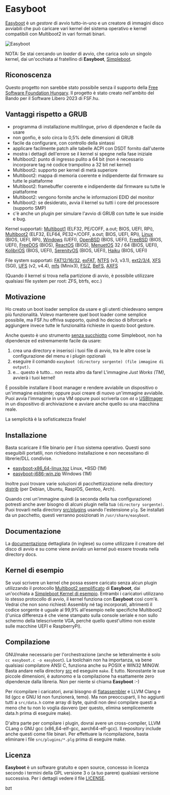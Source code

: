 Easyboot
========

[Easyboot](https://gitlab.com/bztsrc/easyboot) è un *gestore* di avvio tutto-in-uno e un creatore di immagini disco avviabili che
può caricare vari kernel del sistema operativo e kernel compatibili con Multiboot2 in vari formati binari.

![Easyboot](https://gitlab.com/bztsrc/easyboot/raw/main/docs/screenshot.png)

NOTA: Se stai cercando un *loader* di avvio, che carica solo un singolo kernel, dai un'occhiata al fratellino di **Easyboot**,
[Simpleboot](https://gitlab.com/bztsrc/simpleboot).

Riconoscenza
------------

Questo progetto non sarebbe stato possibile senza il supporto della [Free Software Foundation Hungary](https://fsf.hu/nevjegy).
Il progetto è stato creato nell'ambito del Bando per il Software Libero 2023 di FSF.hu.

Vantaggi rispetto a GRUB
------------------------

- programma di installazione multilingue, privo di dipendenze e facile da usare
- non gonfio, è solo circa lo 0,5% delle dimensioni di GRUB
- facile da configurare, con controllo della sintassi
- applicare facilmente patch alle tabelle ACPI con DSDT fornito dall'utente
- mostra i dettagli dell'errore se il kernel si spegne nella fase iniziale
- Multiboot2: punto di ingresso pulito a 64 bit (non è necessario incorporare tag né codice trampolino a 32 bit nel kernel)
- Multiboot2: supporto per kernel di metà superiore
- Multiboot2: mappa di memoria coerente e indipendente dal firmware su tutte le piattaforme
- Multiboot2: framebuffer coerente e indipendente dal firmware su tutte le piattaforme
- Multiboot2: vengono fornite anche le informazioni EDID del monitor
- Multiboot2: se desiderato, avvia il kernel su tutti i core del processore (supporto SMP)
- c'è anche un plugin per simulare l'avvio di GRUB con tutte le sue insidie e bug.

Kernel supportati: [Multiboot1](https://www.gnu.org/software/grub/manual/multiboot/multiboot.html) (ELF32, PE/COFF, a.out;
BIOS, UEFI, RPi), [Multiboot2](docs/en/ABI.md) (ELF32, ELF64, PE32+/COFF, a.out; BIOS, UEFI, RPi),
[Linux](https://www.kernel.org/doc/html/latest/arch/x86/boot.html) (BIOS, UEFI, RPi),
[Windows](https://learn.microsoft.com/en-us/windows-hardware/drivers/bringup/boot-and-uefi) (UEFI),
[OpenBSD](https://man.openbsd.org/boot.8) (BIOS, UEFI),
[FreeBSD](https://docs.freebsd.org/en/books/handbook/boot/) (BIOS, UEFI),
[FreeDOS](https://www.freedos.org/) (BIOS), [ReactOS](https://reactos.org/) (BIOS),
[MenuetOS](https://menuetos.net/) 32 / 64 (BIOS, UEFI), [KolibriOS](https://kolibrios.org/it/) (BIOS, UEFI),
[SerenityOS](https://serenityos.org/) (BIOS, UEFI), [Haiku](https://www.haiku-os.org/) (BIOS, UEFI)

File system supportati: [FAT12/16/32](https://social.technet.microsoft.com/wiki/contents/articles/6771.the-fat-file-system.aspx),
[exFAT](https://learn.microsoft.com/en-us/windows/win32/fileio/exfat-specification),
[NTFS](https://github.com/libyal/libfsntfs/blob/main/documentation/New%20Technologies%20File%20System%20%28NTFS%29.asciidoc) (v3, v3.1),
[ext2/3/4](https://ext4.wiki.kernel.org/index.php/Ext4_Disk_Layout),
[XFS](https://mirror.math.princeton.edu/pub/kernel/linux/utils/fs/xfs/docs/xfs_filesystem_structure.pdf) (SGI),
[UFS](https://alter.org.ua/docs/fbsd/ufs/) (v2, v4.4),
[mfs](https://gitlab.com/bztsrc/minix3fs) (Minix3),
[FS/Z](https://gitlab.com/bztsrc/bootboot/-/raw/binaries/specs/fsz.pdf),
[BeFS](https://www.haiku-os.org/legacy-docs/practical-file-system-design.pdf),
[AXFS](https://gitlab.com/bztsrc/alexandriafs)

(Quando il kernel si trova nella partizione di avvio, è possibile utilizzare qualsiasi file system per root: ZFS, btrfs, ecc.)

Motivazione
-----------

Ho creato un boot loader semplice da usare e gli utenti chiedevano sempre più funzionalità. Volevo mantenere quel boot loader come
semplice possibile, ma FSF.hu offriva supporto, quindi ho deciso di biforcarlo e aggiungere invece tutte le funzionalità richieste
in questo boot gestore.

Anche questo è uno strumento [senza succhiotto](https://suckless.org) come Simpleboot, non ha dipendenze ed estremamente facile da
usare:

1. crea una directory e inserisci i tuoi file di avvio, tra le altre cose la configurazione del menu e i plugin opzionali
2. eseguire il comando `easyboot (directory sorgente) (file immagine di output)`.
3. e... questo è tutto... non resta altro da fare! L'immagine *Just Works (TM)*, avvierà i tuoi kernel!

È possibile installare il boot manager e rendere avviabile un dispositivo o un'immagine esistente; oppure puoi creare di nuovo
un'immagine avviabile. Puoi avvia l'immagine in una VM oppure puoi scriverla con `dd` o [USBImager](https://bztsrc.gitlab.io/usbimager/)
in un dispositivo di archiviazione e avviare anche quello su una macchina reale.

La semplicità è la sofisticatezza finale!

Installazione
-------------

Basta scaricare il file binario per il tuo sistema operativo. Questi sono eseguibili portatili, non richiedono installazione e non
necessitano di librerie/DLL condivise.

- [easyboot-x86_64-linux.tgz](https://gitlab.com/bztsrc/easyboot/-/raw/main/distrib/easyboot-x86_64-linux.tgz) Linux, \*BSD (1M)
- [easyboot-i686-win.zip](https://gitlab.com/bztsrc/easyboot/-/raw/main/distrib/easyboot-i686-win.zip) Windows (1M)

Inoltre puoi trovare varie soluzioni di pacchettizzazione nella directory [distrib](distrib) (per Debian, Ubuntu, RaspiOS, Gentoo,
Arch).

Quando crei un'immagine quindi (a seconda della tua configurazione) potresti anche aver bisogno di alcuni plugin nella tua
`(directory sorgente)`. Puoi trovarli nella directory [src/plugins](src/plugins) usando l'estensione `plg`. Se installati da un
pacchetto, questi verranno posizionati in `/usr/share/easyboot`.

Documentazione
--------------

La [documentazione](docs/en) dettagliata (in inglese) su come utilizzare il creatore del disco di avvio e su come viene avviato un
kernel può essere trovata nella directory docs.

Kernel di esempio
-----------------

Se vuoi scrivere un kernel che possa essere caricato senza alcun plugin utilizzando il protocollo [Multiboot2 semplificato](docs/en/ABI.md)
di **Easyboot**, dai un'occhiata a [Simpleboot Kernel di esempio](https://gitlab.com/bztsrc/simpleboot/-/tree/main/example). Entrambi
i caricatori utilizzano lo stesso protocollo di avvio, il kernel funziona con **Easyboot** così com'è. Vedrai che non sono richiesti
Assembly né tag incorporati, altrimenti il codice sorgente è uguale al 99,9% all'esempio nelle specifiche Multiboot2 (l'unica
differenza è che viene stampato sulla console seriale e non sullo schermo della telescrivente VGA, perché quello quest'ultimo non
esiste sulle macchine UEFI e RaspberryPi).

Compilazione
------------

GNU/make necessario per l'orchestrazione (anche se letteralmente è solo `cc easyboot.c -o easyboot`). La toolchain non ha
importanza, va bene qualsiasi compilatore ANSI C, funziona anche su POSIX e WIN32 MINGW. Basta andare nella directory [src](src) ed
eseguire `make`. È tutto. Nonostante le sue piccole dimensioni, è autonomo e la compilazione ha esattamente zero dipendenze dalla
libreria. Non per niente si chiama **Easyboot** :-)

Per ricompilare i caricatori, avrai bisogno di [flatassembler](https://flatassembler.net) e LLVM Clang e lld (gcc e GNU ld
non funzionerà, temo). Ma non preoccuparti, li ho aggiunti tutti a `src/data.h` come array di byte, quindi non devi compilare
questi a meno che tu non lo voglia davvero (per questo, elimina semplicemente data.h prima di eseguire make).

D'altra parte per compilare i plugin, dovrai avere un cross-compiler, LLVM CLang o GNU gcc (x86_64-elf-gcc, aarch64-elf-gcc). Il
repository include anche questi come file binari. Per effettuare la ricompilazione, basta eliminare i file `src/plugins/*.plg`
prima di eseguire make.

Licenza
-------

**Easyboot** è un software gratuito e open source, concesso in licenza secondo i termini della GPL versione 3 o (a tuo parere)
qualsiasi versione successiva. Per i dettagli vedere il file [LICENSE](LICENSE).

bzt
